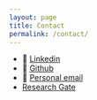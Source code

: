 ```yaml
---
layout: page
title: Contact
permalink: /contact/
---
```


- 🔗 [Linkedin](https://www.linkedin.com/in/balthazar-courvoisier-a31703199/)
- 🔗 [Github](https://github.com/Zaltarba)
- 📧 [Personal email](mailto:balthazar.courvoisier@gmail.com)
- [Research Gate](https://www.researchgate.net/profile/Balthazar-Courvoisier)
